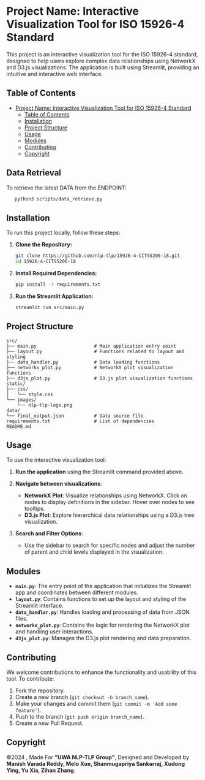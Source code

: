 # Project Name: Interactive Visualization Tool for ISO 15926-4 Standard

This project is an interactive visualization tool for the ISO 15926-4 standard, designed to help users explore complex data relationships using NetworkX and D3.js visualizations. The application is built using Streamlit, providing an intuitive and interactive web interface.

## Table of Contents

- [Project Name: Interactive Visualization Tool for ISO 15926-4 Standard](#project-name-interactive-visualization-tool-for-iso-15926-4-standard)
  - [Table of Contents](#table-of-contents)
  - [Installation](#installation)
  - [Project Structure](#project-structure)
  - [Usage](#usage)
  - [Modules](#modules)
  - [Contributing](#contributing)
  - [Copyright](#copyright)

## Data Retrieval

To retrieve the latest DATA from the ENDPOINT:

```bash
   python3 scripts/data_retrieve.py
   ```

## Installation

To run this project locally, follow these steps:

1. **Clone the Repository:**

   ```bash
   git clone https://github.com/nlp-tlp/15926-4-CITS5206-18.git
   cd 15926-4-CITS5206-18
   ```

2. **Install Required Dependencies:**

   ```bash
   pip install -r requirements.txt
   ```

3. **Run the Streamlit Application:**

   ```bash
   streamlit run src/main.py
   ```

## Project Structure

```
src/
├── main.py                     # Main application entry point
├── layout.py                   # Functions related to layout and styling
├── data_handler.py             # Data loading functions
├── networkx_plot.py            # NetworkX plot visualization functions
├── d3js_plot.py                # D3.js plot visualization functions
static/
├── css/
│   └── style.css
└── images/
    └── nlp-tlp-logo.png
data/
└── final_output.json           # Data source file
requirements.txt                # List of dependencies
README.md
```

## Usage

To use the interactive visualization tool:

1. **Run the application** using the Streamlit command provided above.
2. **Navigate between visualizations**:
   - **NetworkX Plot**: Visualize relationships using NetworkX. Click on nodes to display definitions in the sidebar. Hover over nodes to see tooltips.
   - **D3.js Plot**: Explore hierarchical data relationships using a D3.js tree visualization.

3. **Search and Filter Options**:
   - Use the sidebar to search for specific nodes and adjust the number of parent and child levels displayed in the visualization.

## Modules

- **`main.py`**: The entry point of the application that initializes the Streamlit app and coordinates between different modules.
- **`layout.py`**: Contains functions to set up the layout and styling of the Streamlit interface.
- **`data_handler.py`**: Handles loading and processing of data from JSON files.
- **`networkx_plot.py`**: Contains the logic for rendering the NetworkX plot and handling user interactions.
- **`d3js_plot.py`**: Manages the D3.js plot rendering and data preparation.

## Contributing

We welcome contributions to enhance the functionality and usability of this tool. To contribute:

1. Fork the repository.
2. Create a new branch (`git checkout -b branch_name`).
3. Make your changes and commit them (`git commit -m 'Add some feature'`).
4. Push to the branch (`git push origin branch_name`).
5. Create a new Pull Request.

## Copyright

&copy;2024 , Made For <b>"UWA NLP-TLP Group"</b>, Designed and Developed by <b>Manish Varada Reddy, Melo Xue, Shanmugapriya Sankarraj, Xudong Ying, Yu Xia, Zihan Zhang</b>.
